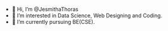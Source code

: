 - 👋 Hi, I’m @JesmithaThoras
- 👀 I’m interested in Data Science, Web Designing and Coding.
- 🌱 I’m currently pursuing BE(CSE).


<!---
JesmithaThoras/JesmithaThoras is a ✨ special ✨ repository because its `README.md` (this file) appears on your GitHub profile.
You can click the Preview link to take a look at your changes.
--->
